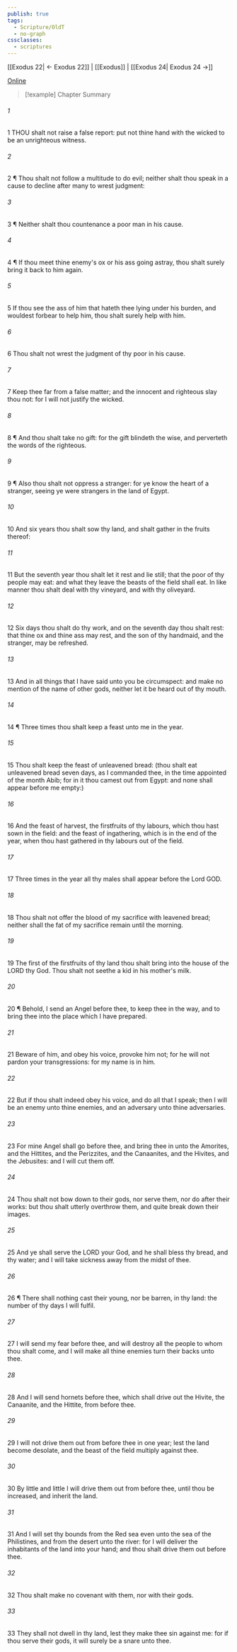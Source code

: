 ```yaml
---
publish: true
tags:
  - Scripture/OldT
  - no-graph
cssclasses:
  - scriptures
---
```

[[Exodus 22| ← Exodus 22]] | [[Exodus]] | [[Exodus 24| Exodus 24 →]]

[Online](https://churchofjesuschrist.org/study/scriptures/ot/ex/23?lang=eng)

>[!example] Chapter Summary
>
###### 1
1 THOU shalt not raise a false report: put not thine hand with the wicked to be an unrighteous witness.
###### 2
2 ¶ Thou shalt not follow a multitude to do evil; neither shalt thou speak in a cause to decline after many to wrest judgment:
###### 3
3 ¶ Neither shalt thou countenance a poor man in his cause.
###### 4
4 ¶ If thou meet thine enemy's ox or his ass going astray, thou shalt surely bring it back to him again.
###### 5
5 If thou see the ass of him that hateth thee lying under his burden, and wouldest forbear to help him, thou shalt surely help with him.
###### 6
6 Thou shalt not wrest the judgment of thy poor in his cause.
###### 7
7 Keep thee far from a false matter; and the innocent and righteous slay thou not: for I will not justify the wicked.
###### 8
8 ¶ And thou shalt take no gift: for the gift blindeth the wise, and perverteth the words of the righteous.
###### 9
9 ¶ Also thou shalt not oppress a stranger: for ye know the heart of a stranger, seeing ye were strangers in the land of Egypt.
###### 10
10 And six years thou shalt sow thy land, and shalt gather in the fruits thereof:
###### 11
11 But the seventh year thou shalt let it rest and lie still; that the poor of thy people may eat: and what they leave the beasts of the field shall eat.  In like manner thou shalt deal with thy vineyard, and with thy oliveyard.
###### 12
12 Six days thou shalt do thy work, and on the seventh day thou shalt rest: that thine ox and thine ass may rest, and the son of thy handmaid, and the stranger, may be refreshed.
###### 13
13 And in all things that I have said unto you be circumspect: and make no mention of the name of other gods, neither let it be heard out of thy mouth.
###### 14
14 ¶ Three times thou shalt keep a feast unto me in the year.
###### 15
15 Thou shalt keep the feast of unleavened bread: (thou shalt eat unleavened bread seven days, as I commanded thee, in the time appointed of the month Abib; for in it thou camest out from Egypt: and none shall appear before me empty:)
###### 16
16 And the feast of harvest, the firstfruits of thy labours, which thou hast sown in the field: and the feast of ingathering, which is in the end of the year, when thou hast gathered in thy labours out of the field.
###### 17
17 Three times in the year all thy males shall appear before the Lord GOD.
###### 18
18 Thou shalt not offer the blood of my sacrifice with leavened bread; neither shall the fat of my sacrifice remain until the morning.
###### 19
19 The first of the firstfruits of thy land thou shalt bring into the house of the LORD thy God.  Thou shalt not seethe a kid in his mother's milk.
###### 20
20 ¶ Behold, I send an Angel before thee, to keep thee in the way, and to bring thee into the place which I have prepared.
###### 21
21 Beware of him, and obey his voice, provoke him not; for he will not pardon your transgressions: for my name is in him.
###### 22
22 But if thou shalt indeed obey his voice, and do all that I speak; then I will be an enemy unto thine enemies, and an adversary unto thine adversaries.
###### 23
23 For mine Angel shall go before thee, and bring thee in unto the Amorites, and the Hittites, and the Perizzites, and the Canaanites, and the Hivites, and the Jebusites: and I will cut them off.
###### 24
24 Thou shalt not bow down to their gods, nor serve them, nor do after their works: but thou shalt utterly overthrow them, and quite break down their images.
###### 25
25 And ye shall serve the LORD your God, and he shall bless thy bread, and thy water; and I will take sickness away from the midst of thee.
###### 26
26 ¶ There shall nothing cast their young, nor be barren, in thy land: the number of thy days I will fulfil.
###### 27
27 I will send my fear before thee, and will destroy all the people to whom thou shalt come, and I will make all thine enemies turn their backs unto thee.
###### 28
28 And I will send hornets before thee, which shall drive out the Hivite, the Canaanite, and the Hittite, from before thee.
###### 29
29 I will not drive them out from before thee in one year; lest the land become desolate, and the beast of the field multiply against thee.
###### 30
30 By little and little I will drive them out from before thee, until thou be increased, and inherit the land.
###### 31
31 And I will set thy bounds from the Red sea even unto the sea of the Philistines, and from the desert unto the river: for I will deliver the inhabitants of the land into your hand; and thou shalt drive them out before thee.
###### 32
32 Thou shalt make no covenant with them, nor with their gods.
###### 33
33 They shall not dwell in thy land, lest they make thee sin against me: for if thou serve their gods, it will surely be a snare unto thee.



